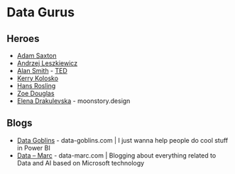 # Data Gurus

## Heroes
* [Adam Saxton](https://www.linkedin.com/in/guyinacube)
* [Andrzej Leszkiewicz](https://powerofbi.org/)
* [Alan Smith](https://www.ft.com/alan-smith) - [TED](https://www.ted.com/talks/alan_smith_why_you_should_love_statistics)
* [Kerry Kolosko](https://kerrykolosko.com/)
* [Hans Rosling](https://www.gapminder.org/about/about-gapminder/history/)
* [Zoe Douglas](https://www.datazoepowerbi.com/)
* [Elena Drakulevska](https://www.moonstory.design/) - moonstory.design

## Blogs
* [Data Goblins](https://data-goblins.com/) - data-goblins.com | I just wanna help people do cool stuff in Power BI
* [Data – Marc](https://data-marc.com/) - data-marc.com | Blogging about everything related to Data and AI based on Microsoft technology
